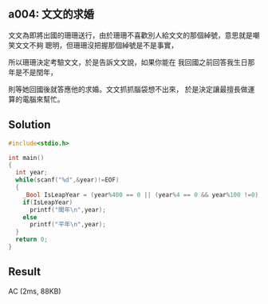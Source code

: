 ## a004: 文文的求婚
 文文為即將出國的珊珊送行，由於珊珊不喜歡別人給文文的那個綽號，意思就是嘲笑文文不夠 聰明，但珊珊沒把握那個綽號是不是事實，
 
 所以珊珊決定考驗文文，於是告訴文文說，如果你能在 我回國之前回答我生日那年是不是閏年，
 
 則等她回國後就答應他的求婚。文文抓抓腦袋想不出來， 於是決定讓最擅長做運算的電腦來幫忙。
## Solution
```c
#include<stdio.h>

int main()
{
  int year;
  while(scanf("%d",&year)!=EOF)
  {	
    _Bool IsLeapYear = (year%400 == 0 || (year%4 == 0 && year%100 !=0));
    if(IsLeapYear) 
      printf("閏年\n",year);
    else
      printf("平年\n",year);
  }
  return 0;
}
```
## Result
AC (2ms, 88KB)
